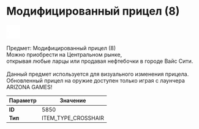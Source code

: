# Модифицированный прицел (8)

![Item Image](../img/5850.webp?raw=true)

Предмет: Модифицированный прицел (8)<br>Можно приобрести на Центральном рынке,<br>открывая любые ларцы или продавая нефтебочки в городе Вайс Сити.<br><br>Данный предмет используется для визуального изменения прицела.<br>Обновленный прицел на оружие доступен только играя с лаунчера ARIZONA GAMES!


| Параметр | Значение |
|----------|----------|
| **ID** | 5850 |
| **Тип** | ITEM_TYPE_CROSSHAIR |

